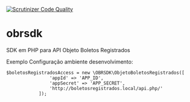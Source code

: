 [![Scrutinizer Code Quality](https://scrutinizer-ci.com/g/antoniojoaojr/obrsdk/badges/quality-score.png?b=master)](https://scrutinizer-ci.com/g/antoniojoaojr/obrsdk/?branch=master)
# obrsdk
SDK em PHP para API Objeto Boletos Registrados

Exemplo Configuração ambiente desenvolvimento:
```
$boletosRegistradosAccess = new \OBRSDK\ObjetoBoletosRegistrados([
                'appId' => 'APP_ID',
                'appSecret' => 'APP_SECRET',
                'http://boletosregistrados.local/api.php/'
            ]);
```


